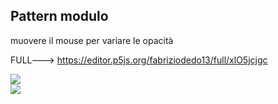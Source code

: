 ## Pattern modulo  
  muovere il mouse per variare le opacità
  
  FULL---> https://editor.p5js.org/fabriziodedo13/full/xlO5jcjgc
  
  ![](https://github.com/fabriziodedonatis/archive/blob/master/fabriziodedonatis/Codice/P5_esercizi/Pattern/img/img_1.PNG)  
  ![](https://github.com/fabriziodedonatis/archive/blob/master/fabriziodedonatis/Codice/P5_esercizi/Pattern/img/img_2.PNG)  